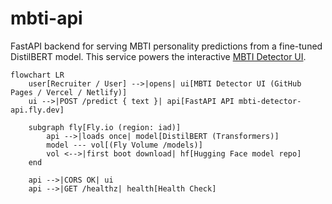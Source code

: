 # mbti-api
FastAPI backend for serving MBTI personality predictions from a fine-tuned DistilBERT model.   This service powers the interactive [MBTI Detector UI](https://github.com/wbmartin00/mbti-personality-detector-ui).

```mermaid
flowchart LR
    user[Recruiter / User] -->|opens| ui[MBTI Detector UI (GitHub Pages / Vercel / Netlify)]
    ui -->|POST /predict { text }| api[FastAPI API mbti-detector-api.fly.dev]

    subgraph fly[Fly.io (region: iad)]
        api -->|loads once| model[DistilBERT (Transformers)]
        model --- vol[(Fly Volume /models)]
        vol <-->|first boot download| hf[Hugging Face model repo]
    end

    api -->|CORS OK| ui
    api -->|GET /healthz| health[Health Check]
